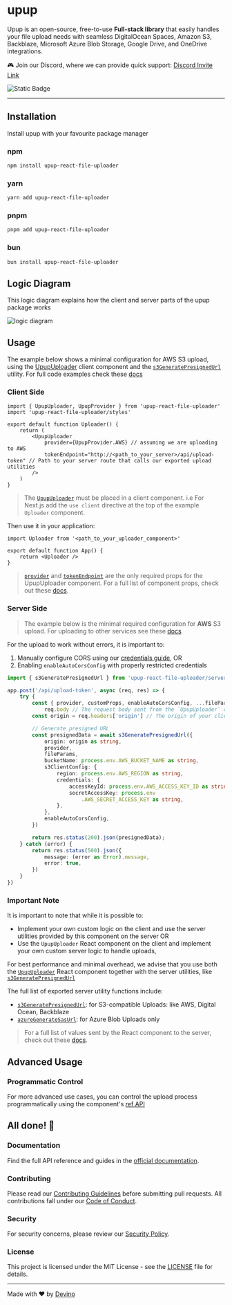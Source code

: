 # upup

Upup is an open-source, free-to-use **Full-stack library** that easily handles your file upload needs with seamless DigitalOcean Spaces, Amazon S3, Backblaze, Microsoft Azure Blob Storage, Google Drive, and OneDrive integrations.

🎮 Join our Discord, where we can provide quick support: [Discord Invite Link](https://discord.gg/ny5WUE9ayc)

![Static Badge](https://img.shields.io/badge/gzipped-206kb-4ba0f6)

---

## Installation

Install upup with your favourite package manager

### npm

```bash
npm install upup-react-file-uploader
```

### yarn

```bash
yarn add upup-react-file-uploader
```

### pnpm

```bash
pnpm add upup-react-file-uploader
```

### bun

```bash
bun install upup-react-file-uploader
```

## Logic Diagram

This logic diagram explains how the client and server parts of the upup package works

![logic diagram](https://i.ibb.co/8gzsPXqp/Screenshot-2025-01-30-at-14-10-24.png)

## Usage

The example below shows a minimal configuration for AWS S3 upload, using the [UpupUploader](https://upup-landing-page.vercel.app/docs/category/upupuploader) client component and the [`s3GeneratePresignedUrl`](https://upup-landing-page.vercel.app/docs/api-reference/s3-generate-presigned-url) utility. For full code examples check these [docs](https://upup-landing-page.vercel.app/docs/code-examples)

### Client Side

```tsx
import { UpupUploader, UpupProvider } from 'upup-react-file-uploader'
import 'upup-react-file-uploader/styles'

export default function Uploader() {
    return (
        <UpupUploader
            provider={UpupProvider.AWS} // assuming we are uploading to AWS
            tokenEndpoint="http://<path_to_your_server>/api/upload-token" // Path to your server route that calls our exported upload utilities
        />
    )
}
```

> The [`UpupUploader`](https://upup-landing-page.vercel.app/docs/category/upupuploader) must be placed in a client component. i.e For Next.js add the `use client` directive at the top of the example `Uploader` component.

Then use it in your application:

```tsx
import Uploader from '<path_to_your_uploader_component>'

export default function App() {
    return <Uploader />
}
```

> [`provider`](https://upup-landing-page.vercel.app/docs/api-reference/upupuploader/required-props#provider) and [`tokenEndpoint`](https://upup-landing-page.vercel.app/docs/api-reference/upupuploader/required-props#tokenendpoint) are the only required props for the UpupUploader component. For a full list of component props, check out these [docs](https://upup-landing-page.vercel.app/docs/category/upupuploader).

### Server Side

> The example below is the minimal required configuration for **AWS** S3 upload. For uploading to other services see these [docs](https://upup-landing-page.vercel.app/docs/code-examples)

For the upload to work without errors, it is important to:

1. Manually configure CORS using our [credentials guide](https://upup-landing-page.vercel.app/docs/credentials-configuration#server-side-configurations), OR
2. Enabling `enableAutoCorsConfig` with properly restricted credentials

```ts
import { s3GeneratePresignedUrl } from 'upup-react-file-uploader/server'

app.post('/api/upload-token', async (req, res) => {
    try {
        const { provider, customProps, enableAutoCorsConfig, ...fileParams } =
            req.body // The request body sent from the `UpupUploader` client component
        const origin = req.headers['origin'] // The origin of your client application

        // Generate presigned URL
        const presignedData = await s3GeneratePresignedUrl({
            origin: origin as string,
            provider,
            fileParams,
            bucketName: process.env.AWS_BUCKET_NAME as string,
            s3ClientConfig: {
                region: process.env.AWS_REGION as string,
                credentials: {
                    accessKeyId: process.env.AWS_ACCESS_KEY_ID as string,
                    secretAccessKey: process.env
                        .AWS_SECRET_ACCESS_KEY as string,
                },
            },
            enableAutoCorsConfig,
        })

        return res.status(200).json(presignedData);
    } catch (error) {
        return res.status(500).json({
            message: (error as Error).message,
            error: true,
        })
    }
})
```

### Important Note

It is important to note that while it is possible to:

-   Implement your own custom logic on the client and use the server utilities provided by this component on the server OR
-   Use the `UpupUploader` React component on the client and implement your own custom server logic to handle uploads,

For best performance and minimal overhead, we advise that you use both the [`UpupUploader`](https://upup-landing-page.vercel.app/docs/category/upupuploader) React component together with the server utilities, like [`s3GeneratePresignedUrl`](https://upup-landing-page.vercel.app/docs/api-reference/s3-generate-presigned-url)

The full list of exported server utility functions include:

-   [`s3GeneratePresignedUrl`](https://upup-landing-page.vercel.app/docs/api-reference/s3-generate-presigned-url): for S3-compatible Uploads: like AWS, Digital Ocean, Backblaze
-   [`azureGenerateSasUrl`](https://upup-landing-page.vercel.app/docs/api-reference/azure-generate-sas-url): for Azure Blob Uploads only

> For a full list of values sent by the React component to the server, check out these [docs](https://upup-landing-page.vercel.app/docs/api-reference/upupuploader/required-props#tokenendpoint).

## Advanced Usage

### Programmatic Control

For more advanced use cases, you can control the upload process programmatically using the component's [ref API](https://upup-landing-page.vercel.app/docs/api-reference/upupuploader/ref-api)

## All done! 🎉

### Documentation

Find the full API reference and guides in the [official documentation](https://upup-landing-page.vercel.app/docs).

### Contributing

Please read our [Contributing Guidelines](CONTRIBUTING) before submitting pull requests. All contributions fall under our [Code of Conduct](CODE_OF_CONDUCT).

### Security

For security concerns, please review our [Security Policy](SECURITY).

### License

This project is licensed under the MIT License - see the [LICENSE](LICENSE) file for details.

---

Made with ❤️ by [Devino](https://devino.ca/)
